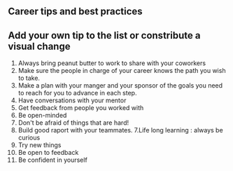 ## Career tips and best practices

## Add your own tip to the list or constribute a visual change


1. Always bring peanut butter to work to share with your coworkers
1. Make sure the people in charge of your career knows the path you wish to take.
2. Make a plan with your manger and your sponsor of the goals you need to reach for you to advance in each step.
3. Have conversations with your mentor
4. Get feedback from people you worked with
5. Be open-minded
6. Don't be afraid of things that are hard!
6. Build good raport with your teammates.
7.Life long learning : always be curious 
6. Try new things
6. Be open to feedback
7. Be confident in yourself 
